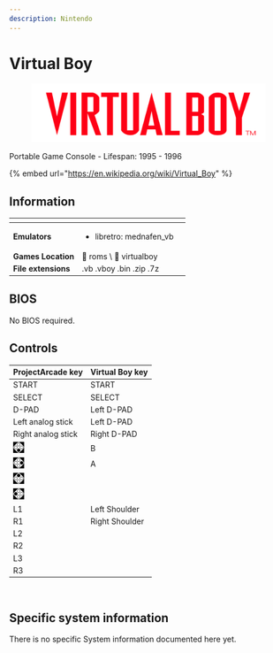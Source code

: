 ```yaml
---
description: Nintendo
---
```


# Virtual Boy

<figure><img src="https://raw.githubusercontent.com/fabricecaruso/es-theme-carbon/52ff37c9e265587d006945a2ba695b5a962b3a3d/art/logos/virtualboy.svg" alt=""><figcaption></figcaption></figure>

Portable Game Console - Lifespan: 1995 - 1996

{% embed url="https://en.wikipedia.org/wiki/Virtual_Boy" %}

## Information

<table data-header-hidden><thead><tr><th></th><th></th><th data-hidden></th></tr></thead><tbody><tr><td><strong>Emulators</strong></td><td><ul><li>libretro: mednafen_vb</li></ul></td><td></td></tr><tr><td><strong>Games Location</strong></td><td><span data-gb-custom-inline data-tag="emoji" data-code="1f4c1">📁</span> roms \ <span data-gb-custom-inline data-tag="emoji" data-code="1f4c2">📂</span> virtualboy</td><td></td></tr><tr><td><strong>File extensions</strong></td><td>.vb .vboy .bin .zip .7z</td><td></td></tr></tbody></table>

## BIOS

No BIOS required.

## Controls

| ProjectArcade key                                                                              | Virtual Boy key |
| ----------------------------------------------------------------------------------------- | --------------- |
| START                                                                                     | START           |
| SELECT                                                                                    | SELECT          |
| D-PAD                                                                                     | Left D-PAD      |
| Left analog stick                                                                         | Left D-PAD      |
| Right analog stick                                                                        | Right D-PAD     |
| ![A](<../../../../.gitbook/assets/image (1) (2) (1).png>)                                 | B               |
| ![B](<../../../../.gitbook/assets/image (4) (1).png>)                                     | A               |
| <img src="../../../../.gitbook/assets/image (3) (1) (2).png" alt="" data-size="original"> |                 |
| <img src="../../../../.gitbook/assets/image (2) (1) (1).png" alt="" data-size="line">     |                 |
| L1                                                                                        | Left Shoulder   |
| R1                                                                                        | Right Shoulder  |
| L2                                                                                        |                 |
| R2                                                                                        |                 |
| L3                                                                                        |                 |
| R3                                                                                        |                 |

<figure><img src="https://i.imgur.com/L8Na7Mq.png" alt=""><figcaption></figcaption></figure>

## Specific system information

There is no specific System information documented here yet.
